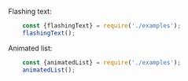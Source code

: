 Flashing text:

```js
    const {flashingText} = require('./examples');
    flashingText();
```

Animated list:

```js
    const {animatedList} = require('./examples');
    animatedList();
```
